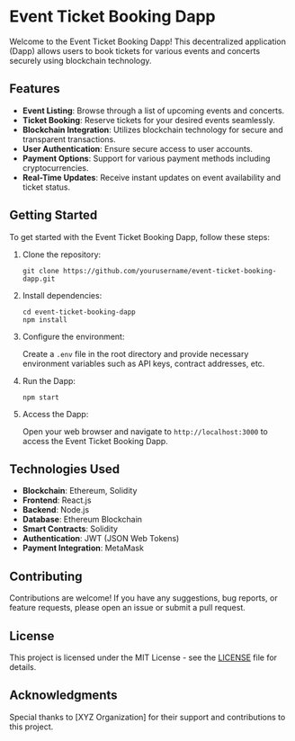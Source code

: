 # Event Ticket Booking Dapp

Welcome to the Event Ticket Booking Dapp! This decentralized application (Dapp) allows users to book tickets for various events and concerts securely using blockchain technology.

## Features

- **Event Listing**: Browse through a list of upcoming events and concerts.
- **Ticket Booking**: Reserve tickets for your desired events seamlessly.
- **Blockchain Integration**: Utilizes blockchain technology for secure and transparent transactions.
- **User Authentication**: Ensure secure access to user accounts.
- **Payment Options**: Support for various payment methods including cryptocurrencies.
- **Real-Time Updates**: Receive instant updates on event availability and ticket status.

## Getting Started

To get started with the Event Ticket Booking Dapp, follow these steps:

1. Clone the repository:

    ```
    git clone https://github.com/yourusername/event-ticket-booking-dapp.git
    ```

2. Install dependencies:

    ```
    cd event-ticket-booking-dapp
    npm install
    ```

3. Configure the environment:

    Create a `.env` file in the root directory and provide necessary environment variables such as API keys, contract addresses, etc.

4. Run the Dapp:

    ```
    npm start
    ```

5. Access the Dapp:

    Open your web browser and navigate to `http://localhost:3000` to access the Event Ticket Booking Dapp.

## Technologies Used

- **Blockchain**: Ethereum, Solidity
- **Frontend**: React.js
- **Backend**: Node.js
- **Database**: Ethereum Blockchain
- **Smart Contracts**: Solidity
- **Authentication**: JWT (JSON Web Tokens)
- **Payment Integration**: MetaMask

## Contributing

Contributions are welcome! If you have any suggestions, bug reports, or feature requests, please open an issue or submit a pull request.

## License

This project is licensed under the MIT License - see the [LICENSE](LICENSE) file for details.

## Acknowledgments

Special thanks to [XYZ Organization] for their support and contributions to this project.

